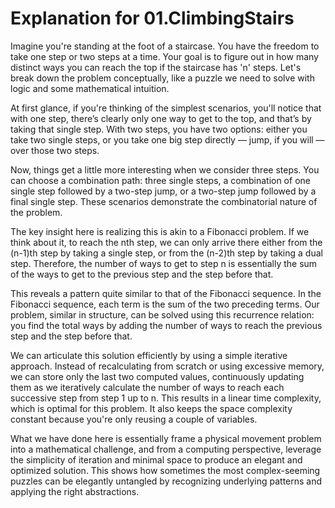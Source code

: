 # Explanation for 01.ClimbingStairs

Imagine you're standing at the foot of a staircase. You have the freedom to take one step or two steps at a time. Your goal is to figure out in how many distinct ways you can reach the top if the staircase has 'n' steps. Let's break down the problem conceptually, like a puzzle we need to solve with logic and some mathematical intuition.

At first glance, if you're thinking of the simplest scenarios, you'll notice that with one step, there’s clearly only one way to get to the top, and that’s by taking that single step. With two steps, you have two options: either you take two single steps, or you take one big step directly — jump, if you will — over those two steps. 

Now, things get a little more interesting when we consider three steps. You can choose a combination path: three single steps, a combination of one single step followed by a two-step jump, or a two-step jump followed by a final single step. These scenarios demonstrate the combinatorial nature of the problem.

The key insight here is realizing this is akin to a Fibonacci problem. If we think about it, to reach the nth step, we can only arrive there either from the (n-1)th step by taking a single step, or from the (n-2)th step by taking a dual step. Therefore, the number of ways to get to step n is essentially the sum of the ways to get to the previous step and the step before that.

This reveals a pattern quite similar to that of the Fibonacci sequence. In the Fibonacci sequence, each term is the sum of the two preceding terms. Our problem, similar in structure, can be solved using this recurrence relation: you find the total ways by adding the number of ways to reach the previous step and the step before that. 

We can articulate this solution efficiently by using a simple iterative approach. Instead of recalculating from scratch or using excessive memory, we can store only the last two computed values, continuously updating them as we iteratively calculate the number of ways to reach each successive step from step 1 up to n. This results in a linear time complexity, which is optimal for this problem. It also keeps the space complexity constant because you're only reusing a couple of variables.

What we have done here is essentially frame a physical movement problem into a mathematical challenge, and from a computing perspective, leverage the simplicity of iteration and minimal space to produce an elegant and optimized solution. This shows how sometimes the most complex-seeming puzzles can be elegantly untangled by recognizing underlying patterns and applying the right abstractions.